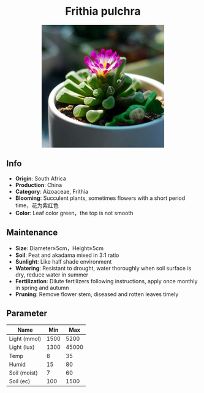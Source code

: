 <h1 align='center'>Frithia pulchra</h1>
<p align="center">
    <img 
        align='center'
        width='320'
        src="../images/frithia pulchra.png" 
        alt='Frithia pulchra' />
</p>

## Info

 - **Origin**: South Africa
 - **Production**: China
 - **Category**: Aizoaceae, Frithia
 - **Blooming**: Succulent plants, sometimes flowers with a short period time，花为紫红色
 - **Color**: Leaf color green，the top is not smooth

## Maintenance

 - **Size**: Diameter≥5cm，Height≥5cm
 - **Soil**: Peat and akadama mixed in 3:1 ratio
 - **Sunlight**: Like half shade environment
 - **Watering**: Resistant to drought, water thoroughly when soil surface is dry, reduce water in summer
 - **Fertilization**: Dilute fertilizers following instructions, apply once monthly in spring and autumn
 - **Pruning**: Remove flower stem, diseased and rotten leaves timely

## Parameter

| Name         | Min  | Max   |
|--------------|------|-------|
| Light (mmol) | 1500 | 5200  |
| Light (lux)  | 1300 | 45000 |
| Temp         | 8    | 35    |
| Humid        | 15   | 80    |
| Soil (moist) | 7   | 60    |
| Soil (ec)    | 100  | 1500  |